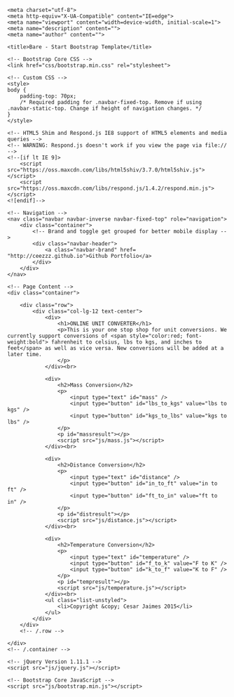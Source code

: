<html lang="en">

<head>

    <meta charset="utf-8">
    <meta http-equiv="X-UA-Compatible" content="IE=edge">
    <meta name="viewport" content="width=device-width, initial-scale=1">
    <meta name="description" content="">
    <meta name="author" content="">

    <title>Bare - Start Bootstrap Template</title>

    <!-- Bootstrap Core CSS -->
    <link href="css/bootstrap.min.css" rel="stylesheet">

    <!-- Custom CSS -->
    <style>
    body {
        padding-top: 70px;
        /* Required padding for .navbar-fixed-top. Remove if using .navbar-static-top. Change if height of navigation changes. */
    }
    </style>

    <!-- HTML5 Shim and Respond.js IE8 support of HTML5 elements and media queries -->
    <!-- WARNING: Respond.js doesn't work if you view the page via file:// -->
    <!--[if lt IE 9]>
        <script src="https://oss.maxcdn.com/libs/html5shiv/3.7.0/html5shiv.js"></script>
        <script src="https://oss.maxcdn.com/libs/respond.js/1.4.2/respond.min.js"></script>
    <![endif]-->

</head>

<body>

    <!-- Navigation -->
    <nav class="navbar navbar-inverse navbar-fixed-top" role="navigation">
        <div class="container">
            <!-- Brand and toggle get grouped for better mobile display -->
            <div class="navbar-header">
                <a class="navbar-brand" href= "http://ceezzz.github.io">Github Portfolio</a>
            </div>
        </div>
    </nav>

    <!-- Page Content -->
    <div class="container">

        <div class="row">
            <div class="col-lg-12 text-center">
                <div>
                    <h1>ONLINE UNIT CONVERTER</h1>
                    <p>This is your one stop shop for unit conversions. We currently support conversions of <span style="color:red; font-weight:bold"> fahrenheit to celsius, lbs to kgs, and inches to feet</span> as well as vice versa. New conversions will be added at a later time. 
                    </p>
                </div><br>
                
                <div>
                    <h2>Mass Conversion</h2>
                    <p>
                        <input type="text" id="mass" />
                        <input type="button" id="lbs_to_kgs" value="lbs to kgs" />
                        <input type="button" id="kgs_to_lbs" value="kgs to lbs" />    
                    </p>
                    <p id="massresult"></p>
                    <script src="js/mass.js"></script>
                </div><br>
                
                <div>
                    <h2>Distance Conversion</h2>
                    <p>
                        <input type="text" id="distance" />
                        <input type="button" id="in_to_ft" value="in to ft" />
                        <input type="button" id="ft_to_in" value="ft to in" />
                    </p> 
                    <p id="distresult"></p>
                    <script src="js/distance.js"></script>
                </div><br>
                
                <div>
                    <h2>Temperature Conversion</h2>
                    <p>
                        <input type="text" id="temperature" />
                        <input type="button" id="f_to_k" value="F to K" />
                        <input type="button" id="k_to_f" value="K to F" />
                    </p>
                    <p id="tempresult"></p>
                    <script src="js/temperature.js"></script>
                </div><br>
                <ul class="list-unstyled">
                    <li>Copyright &copy; Cesar Jaimes 2015</li>
                </ul>
            </div>
        </div>
        <!-- /.row -->

    </div>
    <!-- /.container -->

    <!-- jQuery Version 1.11.1 -->
    <script src="js/jquery.js"></script>

    <!-- Bootstrap Core JavaScript -->
    <script src="js/bootstrap.min.js"></script>

</body>
</html>
